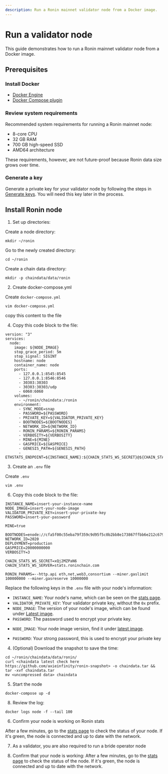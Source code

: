 ```yaml
---
description: Run a Ronin mainnet validator node from a Docker image.
---
```


# Run a validator node
This guide demonstrates how to run a Ronin mainnet validator node from a Docker image.

## Prerequisites
### Install Docker
* [Docker Engine](https://docs.docker.com/engine/install/)
* [Docker Compose plugin](https://docs.docker.com/compose/install/)

### Review system requirements
Recommended system requirements for running a Ronin mainnet node:
* 8-core CPU
* 32 GB RAM
* 700 GB high-speed SSD
* AMD64 architecture

These requirements, however, are not future-proof because Ronin data size grows over time.
### Generate a key
Generate a private key for your validator node by following the steps in [Generate keys](/docs/node-operators/generate-keys). You will need this key later in the process.

## Install Ronin node 
1. Set up directories:

Create a node directory:

```
mkdir ~/ronin
```

Go to the newly created directory:

```
cd ~/ronin
```

Create a chain data directory:

```
mkdir -p chaindata/data/ronin
```

2. Create docker-compose.yml

Create `docker-compose.yml` 

```
vim docker-compose.yml
```
copy this content to the file

4. Copy this code block to the file:

```
version: "3"
services:
  node:
    image: ${NODE_IMAGE}
    stop_grace_period: 5m
    stop_signal: SIGINT
    hostname: node
    container_name: node
    ports:
      - 127.0.0.1:8545:8545
      - 127.0.0.1:8546:8546
      - 30303:30303
      - 30303:30303/udp
      - 6060:6060
    volumes:
      - ~/ronin/chaindata:/ronin
    environment:
      - SYNC_MODE=snap
      - PASSWORD=${PASSWORD}
      - PRIVATE_KEY=${VALIDATOR_PRIVATE_KEY}
      - BOOTNODES=${BOOTNODES}
      - NETWORK_ID=${NETWORK_ID}
      - RONIN_PARAMS=${RONIN_PARAMS}
      - VERBOSITY=${VERBOSITY}
      - MINE=${MINE}
      - GASPRICE=${GASPRICE}
      - GENESIS_PATH=${GENESIS_PATH}
      - ETHSTATS_ENDPOINT=${INSTANCE_NAME}:${CHAIN_STATS_WS_SECRET}@${CHAIN_STATS_WS_SERVER}:443
```

3. Create an `.env` file

Create `.env`
```
vim .env
```

6. Copy this code block to the file: 

```
INSTANCE_NAME=insert-your-instance-name
NODE_IMAGE=insert-your-node-image
VALIDATOR_PRIVATE_KEY=insert-your-private-key
PASSWORD=insert-your-password

MINE=true

BOOTNODES=enode://cfa5f00c55eba79f359c9d95f5c0b2bb8e173867ffbb6e212c6799a52918502519e56650970e34caf1cd17418d4da46c3243588578886c3b4f8c42d1934bf108@104.198.242.88:30303,enode://f500391c41906a1dae249df084a3d1659fe602db671730b2778316114a5f7df44a0c6864a8dfffdc380fc81c6965dd911338e0e2591eb78a506857015d166250@34.135.18.26:30303,enode://fc7b8ceafe16e6f79ab2da3e73d0a3163d0c28efe0778863102f8f27758986fe28c1540a9a0bbdff29ab93ad1c5803462efe6c98165bbb404d9d099a55f1d2c9@130.211.208.201:30303
NETWORK_ID=2020
DEPLOYMENT=production
GASPRICE=20000000000
VERBOSITY=3

CHAIN_STATS_WS_SECRET=xQj2MZPaN6
CHAIN_STATS_WS_SERVER=stats.roninchain.com

RONIN_PARAMS=--http.api eth,net,web3,consortium --miner.gaslimit 100000000 --miner.gasreserve 10000000
```

Replace the following keys in the `.env` file with your node's information:
* `INSTANCE_NAME`: Your node's name, which can be seen on the [stats page](https://stats.roninchain.com/).
* `VALIDATOR_PRIVATE_KEY`: Your validator private key, without the `0x` prefix.
* `NODE_IMAGE`: The version of your node's image, which can be found under [Latest image](/docs/node-operators/upgrade#latest-image).
* `PASSWORD`: The password used to encrypt your private key.

- `NODE_IMAGE`: Your node image version, find it under [latest image](/docs/node-operators/mainnet/latest-release#latest-image).

- `PASSWORD`: Your strong password, this is used to encrypt your private key

4. (Optional) Download the snapshot to save the time:

```
cd ~/ronin/chaindata/data/ronin/
curl <chaindata latest check here https://github.com/axieinfinity/ronin-snapshot> -o chaindata.tar && tar -xvf chaindata.tar
mv <uncompressed data> chaindata
```

5. Start the node

```
docker-compose up -d
```

8. Review the log:

```
docker logs node -f --tail 100
```

6. Confirm your node is working on Ronin stats

After a few minutes, go to the [stats page](https://stats.roninchain.com/) to
check the status of your node. If it's green, the node is connected and up to
date with the network.

7. As a validator, you are also required to run a bride operator node

9. Confirm that your node is working: After a few minutes, go to the [stats page](https://stats.roninchain.com/) to check the status of the node. If it's green, the node is connected and up to date with the network.
